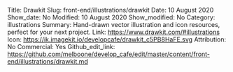 Title: Drawkit
Slug: front-end/illustrations/drawkit
Date: 10 August 2020
Show_date: No
Modified: 10 August 2020
Show_modified: No
Category: illustrations
Summary: Hand-drawn vector illustration and icon resources, perfect for your next project.
Link: https://www.drawkit.com/#illustrations
Icon: https://ik.imagekit.io/developcafe/drawkit_c5PB8HaFE.svg
Attribution: No
Commercial: Yes
Github_edit_link: https://github.com/melboone/develop_cafe/edit/master/content/front-end/illustrations/drawkit.md